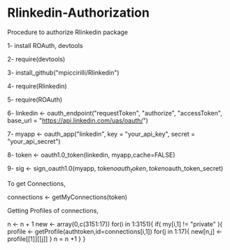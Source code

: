 # Rlinkedin-Authorization
Procedure to authorize Rlinkedin package

1- install ROAuth, devtools

2- require(devtools)

3- install_github("mpiccirilli/Rlinkedin")

4- require(Rlinkedin)


5- require(ROAuth)

6- linkedin <- oauth_endpoint("requestToken", "authorize", "accessToken", base_url = "https://api.linkedin.com/uas/oauth/")

7- myapp <- oauth_app("linkedin", key = "your_api_key", secret = "your_api_secret")

8- token <- oauth1.0_token(linkedin, myapp,cache=FALSE)

9- sig <- sign_oauth1.0(myapp, token$oauth_token, token$oauth_token_secret)

To get Connections,

connections <- getMyConnections(token)

Getting Profiles of connections,

n <- n + 1
new <- array(0,c(3151:17))
for(i in 1:3151){
  if( my[i,1] != "private" ){
    profile <- getProfile(authtoken,id=connections[i,1])
    for(j in 1:17){
      new[n,j] <- profile[[1]][[j]]
    }
    n = n +1
  }
}
